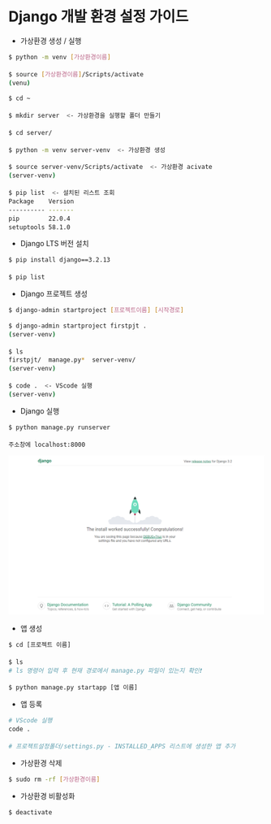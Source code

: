 # Django 개발 환경 설정 가이드

- 가상환경 생성 / 실행

```bash
$ python -m venv [가상환경이름]

$ source [가상환경이름]/Scripts/activate
(venu)
```

```bash
$ cd ~

$ mkdir server  <- 가상환경을 실행할 폴더 만들기

$ cd server/

$ python -m venv server-venv  <- 가상환경 생성

$ source server-venv/Scripts/activate  <- 가상환경 acivate
(server-venv)

$ pip list  <- 설치된 리스트 조회
Package    Version
---------- -------
pip        22.0.4
setuptools 58.1.0
```

- Django LTS 버전 설치

```bash
$ pip install django==3.2.13

$ pip list
```

- Django 프로젝트 생성

```bash
$ django-admin startproject [프로젝트이름] [시작경로]
```

```bash
$ django-admin startproject firstpjt .
(server-venv)

$ ls
firstpjt/  manage.py*  server-venv/
(server-venv)

$ code .  <- VScode 실행
(server-venv)
```

- Django 실행

```bash
$ python manage.py runserver

주소창에 localhost:8000
```

![image-20220921162723365](00_Django_개발환경설정.assets/image-20220921162723365.png)

- 앱 생성 

```bash
$ cd [프로젝트 이름]

$ ls 
# ls 명령어 입력 후 현재 경로에서 manage.py 파일이 있는지 확인❗

$ python manage.py startapp [앱 이름]
```

- 앱 등록

```bash
# VScode 실행
code .

# 프로젝트설정폴더/settings.py - INSTALLED_APPS 리스트에 생성한 앱 추가
```

- 가상환경 삭제

```bash
$ sudo rm -rf [가상환경이름]
```

- 가상환경 비활성화

```bash
$ deactivate
```
